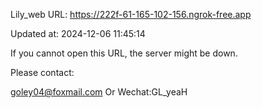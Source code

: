 Lily_web URL: https://222f-61-165-102-156.ngrok-free.app

Updated at: 2024-12-06 11:45:14

If you cannot open this URL, the server might be down.

Please contact: 

goley04@foxmail.com Or Wechat:GL_yeaH